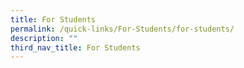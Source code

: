 ```yaml
---
title: For Students
permalink: /quick-links/For-Students/for-students/
description: ""
third_nav_title: For Students
---
```


